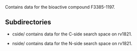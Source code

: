 Contains data for the bioactive compound F3385-1197.

## Subdirectories

- cside/ contains data for the C-side search space on rv1821.

- nside/ contains data for the N-side search space on rv1821.


